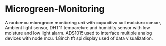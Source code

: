 # Microgreen-Monitoring
A  nodemcu microgreen monitoring unit with capacitive soil moisture sensor, Ambient light sensor, DHT11 tempareture and humidity sensor with low moisture and low light alarm. ADS1015 used to interface multiple analog devices with node mcu. 1.8inch tft spi display used of data visualization.
